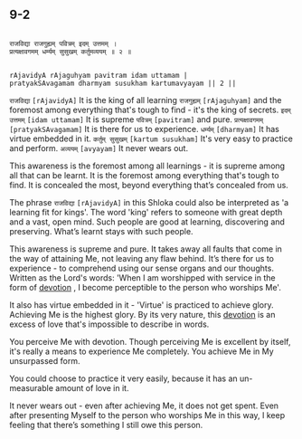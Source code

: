 ## 9-2


```shloka-sa

राजविद्या राजगुह्यम् पवित्रम् इदम् उत्तमम् ।
प्रत्यक्षावगमम् धर्म्यम् सुसुखम् कर्तुमव्ययम् ॥ २ ॥

```
```shloka-sa-hk

rAjavidyA rAjaguhyam pavitram idam uttamam |
pratyakSAvagamam dharmyam susukham kartumavyayam || 2 ||

```
`राजविद्या` `[rAjavidyA]` It is the king of all learning `राजगुह्यम्` `[rAjaguhyam]` and the foremost among everything that's tough to find - it's the king of secrets. `इदम् उत्तमम्` `[idam uttamam]` It is supreme `पवित्रम्` `[pavitram]` and pure. `प्रत्यक्षावगमम्` `[pratyakSAvagamam]` It is there for us to experience. `धर्म्यम्` `[dharmyam]` It has virtue embedded in it. `कर्तुम् सुसुखम्` `[kartum susukham]` It's very easy to practice and perform. `अव्ययम्` `[avyayam]` It never wears out.

This awareness is the foremost among all learnings - it is supreme among all that can be learnt. It is the foremost among everything that's tough to find. It is concealed the most, beyond everything that’s concealed from us. 

The phrase 
`राजविद्या` `[rAjavidyA]`
 in this Shloka could also be interpreted as 'a learning fit for kings'. The word 'king' refers to someone with great depth and a vast, open mind. Such people are good at learning, discovering and preserving. What’s learnt stays with such people.

This awareness is supreme and pure. It takes away all faults that come in the way of attaining Me, not leaving any flaw behind. It’s there for us to experience - to comprehend using our sense organs and our thoughts. Written as the Lord's words: 'When I am worshipped with service in the form of 
[devotion](bhakti_a_defn)
, I become perceptible to the person who worships Me'.

It also has virtue embedded in it - 'Virtue' is practiced to achieve glory. Achieving Me is the highest glory. By its very nature, this 
[devotion](bhakti_a_defn)
 is an excess of love that's impossible to describe in words.

You perceive Me with devotion. Though perceiving Me is excellent by itself, it's really a means to experience Me completely. You achieve Me in My unsurpassed form.

You could choose to practice it very easily, because it has an un-measurable amount of love in it. 

It never wears out - even after achieving Me, it does not get spent. Even after presenting Myself to the person who worships Me in this way, I keep feeling that there’s something I still owe this person.


